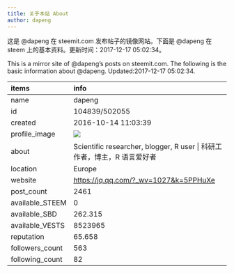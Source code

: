 ```yaml
---
title: 关于本站 About
author: dapeng
---
```


这是 @dapeng 在 steemit.com 发布帖子的镜像网站。下面是 @dapeng 在 steem 上的基本资料。更新时间：2017-12-17 05:02:34。

This is a mirror site of @dapeng’s posts on steemit.com. The following is the basic information about @dapeng. Updated:2017-12-17 05:02:34.



|items           |info                                                                                    |
|:---------------|:---------------------------------------------------------------------------------------|
|name            |dapeng                                                                                  |
|id              |104839/502055                                                                           |
|created         |2016-10-14 11:03:39                                                                     |
|profile_image   |![](http://0.gravatar.com/avatar/6fe1d4ffad212efc7985ecdd4ef9ef77?s=44&d=monsterid&r=g) |
|about           |Scientific researcher, blogger, R user &#124;  科研工作者，博主，R 语言爱好者           |
|location        |Europe                                                                                  |
|website         |https://jq.qq.com/?_wv=1027&k=5PPHuXe                                                   |
|post_count      |2461                                                                                    |
|available_STEEM |0                                                                                       |
|available_SBD   |262.315                                                                                 |
|available_VESTS |8523965                                                                                 |
|reputation      |65.658                                                                                  |
|followers_count |563                                                                                     |
|following_count |82                                                                                      |
